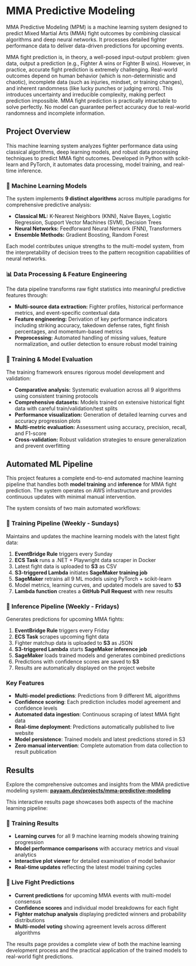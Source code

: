 # MMA Predictive Modeling

MMA Predictive Modeling (MPM) is a machine learning system designed to predict Mixed Martial Arts (MMA) fight outcomes by combining classical algorithms and deep neural networks. It processes detailed fighter performance data to deliver data-driven predictions for upcoming events.

MMA fight prediction is, in theory, a well-posed input-output problem: given data, output a prediction (e.g., Fighter A wins or Fighter B wins). However, in practice, accurate fight prediction is extremely challenging. Real-world outcomes depend on human behavior (which is non-deterministic and chaotic), incomplete data (such as injuries, mindset, or training changes), and inherent randomness (like lucky punches or judging errors). This introduces uncertainty and irreducible complexity, making perfect prediction impossible. MMA fight prediction is practically intractable to solve perfectly. No model can guarantee perfect accuracy due to real-world randomness and incomplete information.

## Project Overview

This machine learning system analyzes fighter performance data using classical algorithms, deep learning models, and robust data processing techniques to predict MMA fight outcomes. Developed in Python with scikit-learn and PyTorch, it automates data processing, model training, and real-time inference.

### 🧠 **Machine Learning Models**

The system implements **9 distinct algorithms** across multiple paradigms for comprehensive predictive analysis:

- **Classical ML:** K-Nearest Neighbors (KNN), Naive Bayes, Logistic Regression, Support Vector Machines (SVM), Decision Trees
- **Neural Networks:** Feedforward Neural Network (FNN), Transformers
- **Ensemble Methods:** Gradient Boosting, Random Forest

Each model contributes unique strengths to the multi-model system, from the interpretability of decision trees to the pattern recognition capabilities of neural networks.

### 📊 **Data Processing & Feature Engineering**

The data pipeline transforms raw fight statistics into meaningful predictive features through:

- **Multi-source data extraction:** Fighter profiles, historical performance metrics, and event-specific contextual data
- **Feature engineering:** Derivation of key performance indicators including striking accuracy, takedown defense rates, fight finish percentages, and momentum-based metrics
- **Preprocessing:** Automated handling of missing values, feature normalization, and outlier detection to ensure robust model training

### 🎯 **Training & Model Evaluation**

The training framework ensures rigorous model development and validation:

- **Comparative analysis:** Systematic evaluation across all 9 algorithms using consistent training protocols
- **Comprehensive datasets:** Models trained on extensive historical fight data with careful train/validation/test splits
- **Performance visualization:** Generation of detailed learning curves and accuracy progression plots
- **Multi-metric evaluation:** Assessment using accuracy, precision, recall, and F1-score
- **Cross-validation:** Robust validation strategies to ensure generalization and prevent overfitting

## Automated ML Pipeline

This project features a complete end-to-end automated machine learning pipeline that handles both **model training** and **inference** for MMA fight prediction. The system operates on AWS infrastructure and provides continuous updates with minimal manual intervention.

The system consists of two main automated workflows:

### 🔄 **Training Pipeline** (Weekly - Sundays)

Maintains and updates the machine learning models with the latest fight data:

1. **EventBridge Rule** triggers every Sunday
2. **ECS Task** runs a .NET + Playwright data scraper in Docker
3. Latest fight data is uploaded to **S3** as CSV
4. **S3-triggered Lambda** initiates **SageMaker training job**
5. **SageMaker** retrains all 9 ML models using PyTorch + scikit-learn
6. Model metrics, learning curves, and updated models are saved to **S3**
7. **Lambda function** creates a **GitHub Pull Request** with new results

### 🎯 **Inference Pipeline** (Weekly - Fridays)

Generates predictions for upcoming MMA fights:

1. **EventBridge Rule** triggers every Friday
2. **ECS Task** scrapes upcoming fight data
3. Fighter matchup data is uploaded to **S3** as JSON
4. **S3-triggered Lambda** starts **SageMaker inference job**
5. **SageMaker** loads trained models and generates combined predictions
6. Predictions with confidence scores are saved to **S3**
7. Results are automatically displayed on the project website

### Key Features

- **Multi-model predictions**: Predictions from 9 different ML algorithms
- **Confidence scoring**: Each prediction includes model agreement and confidence levels
- **Automated data ingestion**: Continuous scraping of latest MMA fight data
- **Real-time deployment**: Predictions automatically published to live website
- **Model persistence**: Trained models and latest predictions stored in S3
- **Zero manual intervention**: Complete automation from data collection to result publication

## Results

Explore the comprehensive outcomes and insights from the MMA predictive modeling system: [**payaam.dev/projects/mma-predictive-modeling**](https://payaam.dev/projects/mma-predictive-modeling)

This interactive results page showcases both aspects of the machine learning pipeline:

### 🤖 **Training Results**

- **Learning curves** for all 9 machine learning models showing training progression
- **Model performance comparisons** with accuracy metrics and visual analytics
- **Interactive plot viewer** for detailed examination of model behavior
- **Real-time updates** reflecting the latest model training cycles

### 🥊 **Live Fight Predictions**

- **Current predictions** for upcoming MMA events with multi-model consensus
- **Confidence scores** and individual model breakdowns for each fight
- **Fighter matchup analysis** displaying predicted winners and probability distributions
- **Multi-model voting** showing agreement levels across different algorithms

The results page provides a complete view of both the machine learning development process and the practical application of the trained models to real-world fight predictions.
